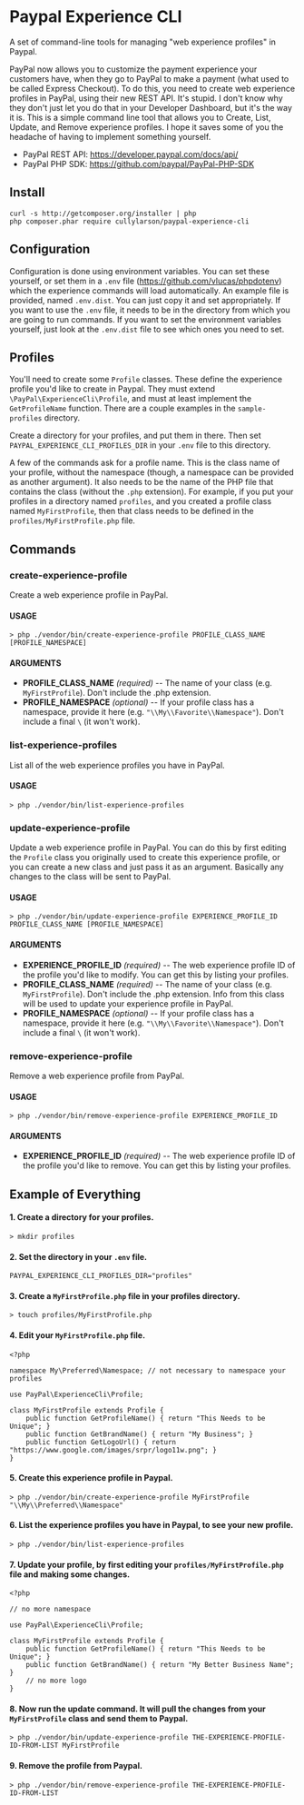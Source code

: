 # Paypal Experience CLI

A set of command-line tools for managing "web experience profiles" in Paypal.

PayPal now allows you to customize the payment experience your customers have, when they go to PayPal to make a payment (what used to be called Express Checkout).  To do this, you need to create web experience profiles in PayPal, using their new REST API.  It's stupid. I don't know why they don't just let you do that in your Developer Dashboard, but it's the way it is.  This is a simple command line tool that allows you to Create, List, Update, and Remove experience profiles. I hope it saves some of you the headache of having to implement something yourself.

- PayPal REST API:  https://developer.paypal.com/docs/api/
- PayPal PHP SDK:  https://github.com/paypal/PayPal-PHP-SDK

## Install

```
curl -s http://getcomposer.org/installer | php
php composer.phar require cullylarson/paypal-experience-cli
```

## Configuration

Configuration is done using environment variables. You can set these yourself, or set them in a `.env` file (https://github.com/vlucas/phpdotenv) which the experience commands will load automatically.  An example file is provided, named `.env.dist`.  You can just copy it and set appropriately.  If you want to use the `.env` file, it needs to be in the directory from which you are going to run commands. If you want to set the environment variables yourself, just look at the `.env.dist` file to see which ones you need to set.

## Profiles

You'll need to create some `Profile` classes.  These define the experience profile you'd like to create in Paypal.  They must extend `\PayPal\ExperienceCli\Profile`, and must at least implement the `GetProfileName` function.  There are a couple examples in the `sample-profiles` directory.

Create a directory for your profiles, and put them in there.  Then set `PAYPAL_EXPERIENCE_CLI_PROFILES_DIR` in your `.env` file to this directory.

A few of the commands ask for a profile name.  This is the class name of your profile, without the namespace (though, a namespace can be provided as another argument).  It also needs to be the name of the PHP file that contains the class (without the `.php` extension).  For example, if you put your profiles in a directory named `profiles`, and you created a profile class named `MyFirstProfile`, then that class needs to be defined in the `profiles/MyFirstProfile.php` file.

## Commands

### create-experience-profile

Create a web experience profile in PayPal.

#### USAGE

```
> php ./vendor/bin/create-experience-profile PROFILE_CLASS_NAME [PROFILE_NAMESPACE]
```
#### ARGUMENTS

- **PROFILE_CLASS_NAME** *(required)* -- The name of your class (e.g. `MyFirstProfile`).  Don't include the .php extension.
- **PROFILE_NAMESPACE** *(optional)* -- If your profile class has a namespace, provide it here (e.g. `"\\My\\Favorite\\Namespace"`).  Don't include a final `\` (it won't work).


### list-experience-profiles

List all of the web experience profiles you have in PayPal.

#### USAGE

```
> php ./vendor/bin/list-experience-profiles
```

### update-experience-profile

Update a web experience profile in PayPal.  You can do this by first editing the `Profile` class you originally used to create this experience profile, or you can create a new class and just pass it as an argument.  Basically any changes to the class will be sent to PayPal.

#### USAGE

```
> php ./vendor/bin/update-experience-profile EXPERIENCE_PROFILE_ID PROFILE_CLASS_NAME [PROFILE_NAMESPACE]
```
#### ARGUMENTS

- **EXPERIENCE_PROFILE_ID** *(required)* -- The web experience profile ID of the profile you'd like to modify.  You can get this by listing your profiles.
- **PROFILE_CLASS_NAME** *(required)* -- The name of your class (e.g. `MyFirstProfile`).  Don't include the .php extension.  Info from this class will be used to update your experience profile in PayPal.
- **PROFILE_NAMESPACE** *(optional)* -- If your profile class has a namespace, provide it here (e.g. `"\\My\\Favorite\\Namespace"`).  Don't include a final `\` (it won't work).


### remove-experience-profile

Remove a web experience profile from PayPal.

#### USAGE

```
> php ./vendor/bin/remove-experience-profile EXPERIENCE_PROFILE_ID
```
#### ARGUMENTS

- **EXPERIENCE_PROFILE_ID** *(required)* -- The web experience profile ID of the profile you'd like to remove.  You can get this by listing your profiles.


## Example of Everything

#### 1. Create a directory for your profiles.

```
> mkdir profiles
```

#### 2. Set the directory in your `.env` file.

```
PAYPAL_EXPERIENCE_CLI_PROFILES_DIR="profiles"
```

#### 3. Create a `MyFirstProfile.php` file in your profiles directory.

```
> touch profiles/MyFirstProfile.php
```

#### 4. Edit your `MyFirstProfile.php` file.

```
<?php

namespace My\Preferred\Namespace; // not necessary to namespace your profiles

use PayPal\ExperienceCli\Profile;

class MyFirstProfile extends Profile {
    public function GetProfileName() { return "This Needs to be Unique"; }
    public function GetBrandName() { return "My Business"; }
    public function GetLogoUrl() { return "https://www.google.com/images/srpr/logo11w.png"; }
}
```

#### 5. Create this experience profile in Paypal.

```
> php ./vendor/bin/create-experience-profile MyFirstProfile "\\My\\Preferred\\Namespace"
```

#### 6. List the experience profiles you have in Paypal, to see your new profile.

```
> php ./vendor/bin/list-experience-profiles
```

#### 7. Update your profile, by first editing your `profiles/MyFirstProfile.php` file and making some changes.

```
<?php

// no more namespace

use PayPal\ExperienceCli\Profile;

class MyFirstProfile extends Profile {
    public function GetProfileName() { return "This Needs to be Unique"; }
    public function GetBrandName() { return "My Better Business Name"; }
    // no more logo
}
```

#### 8. Now run the update command.  It will pull the changes from your `MyFirstProfile` class and send them to Paypal.

```
> php ./vendor/bin/update-experience-profile THE-EXPERIENCE-PROFILE-ID-FROM-LIST MyFirstProfile
```

#### 9. Remove the profile from Paypal.

```
> php ./vendor/bin/remove-experience-profile THE-EXPERIENCE-PROFILE-ID-FROM-LIST
```
